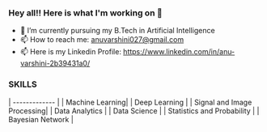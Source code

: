 ### Hey all!! Here is what I'm working on 👋

- 🔭 I’m currently pursuing my B.Tech in Artificial Intelligence
- 📫 How to reach me: anuvarshini027@gmail.com
- 📫 Here is my Linkedin Profile: https://www.linkedin.com/in/anu-varshini-2b39431a0/

### SKILLS
| ------------- |
| Machine Learning| 
| Deep Learning | 
| Signal and Image Processing| 
| Data Analytics | 
| Data Science | 
| Statistics and Probability | 
| Bayesian Network | 
